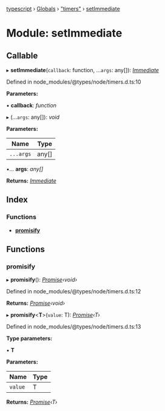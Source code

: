 [typescript](../README.md) › [Globals](../globals.md) › ["timers"](_timers_.md) › [setImmediate](_timers_.setimmediate.md)

# Module: setImmediate

## Callable

▸ **setImmediate**(`callback`: function, ...`args`: any[]): *[Immediate](../classes/nodejs.immediate.md)*

Defined in node_modules/@types/node/timers.d.ts:10

**Parameters:**

▪ **callback**: *function*

▸ (...`args`: any[]): *void*

**Parameters:**

Name | Type |
------ | ------ |
`...args` | any[] |

▪... **args**: *any[]*

**Returns:** *[Immediate](../classes/nodejs.immediate.md)*

## Index

### Functions

* [__promisify__](_timers_.setimmediate.md#__promisify__)

## Functions

###  __promisify__

▸ **__promisify__**(): *[Promise](../interfaces/promise.md)‹void›*

Defined in node_modules/@types/node/timers.d.ts:12

**Returns:** *[Promise](../interfaces/promise.md)‹void›*

▸ **__promisify__**<**T**>(`value`: T): *[Promise](../interfaces/promise.md)‹T›*

Defined in node_modules/@types/node/timers.d.ts:13

**Type parameters:**

▪ **T**

**Parameters:**

Name | Type |
------ | ------ |
`value` | T |

**Returns:** *[Promise](../interfaces/promise.md)‹T›*
